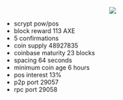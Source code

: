 <p align="center">
  <img src="https://github.com/charlesrocket/axe/raw/master/axe%20logo%20256.png"/>
</p>

* scrypt pow/pos
* block reward 113 AXE
* 5 confirmations
* coin supply 48927835
* coinbase maturity 23 blocks
* spacing 64 seconds
* minimum coin age 6 hours
* pos interest 13%
* p2p port 29057
* rpc port 29058
